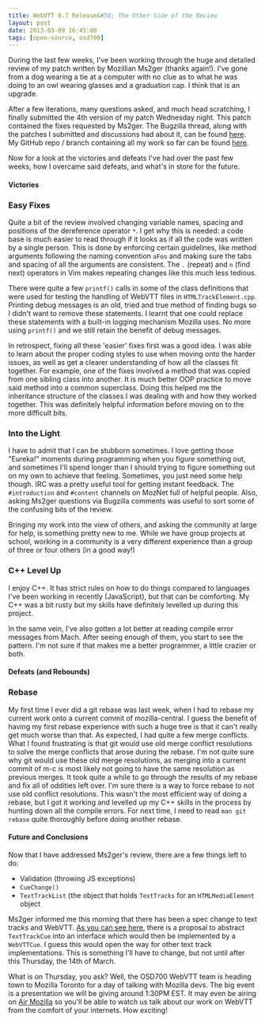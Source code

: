 ```yaml
---
title: WebVTT 0.7 Release&#58; The Other Side of the Review
layout: post
date: 2013-03-09 16:45:00
tags: [open-source, osd700]
---
```

During the last few weeks, I've been working through the huge and detailed review of my patch
written by Mozillian Ms2ger (thanks again!).  I've gone from a dog wearing a tie at a computer
with no clue as to what he was doing to an owl wearing glasses and a graduation cap.
I think that is an upgrade.

After a few iterations, many questions asked, and much head scratching, I finally
submitted the 4th version of my patch Wednesday night.  This patch contained the
fixes requested by Ms2ger. The Bugzilla thread, along with the patches I submitted
and discussions had about it, can be found [here](https://bugzilla.mozilla.org/show_bug.cgi?id=833385).
My GitHub repo / branch containing all my work so far can be found
[here](https://github.com/daliuss/mozilla-central/tree/new-dev).

Now for a look at the victories and defeats I've had over the past few weeks,
how I overcame said defeats, and what's in store for the future.

#### Victories

### Easy Fixes

Quite a bit of the review involved changing variable names, spacing and positions of
the dereference operator `*`. I get why this is needed: a code base is much
easier to read through if it looks as if all the code was written by a single person.
This is done by enforcing certain guidelines, like method arguments following the
naming convention `aFoo` and making sure the tabs and spacing of all the arguments
are consistent. The `.` (repeat) and `n` (find next) operators in Vim makes repeating
changes like this much less tedious.

There were quite a few `printf()` calls in some of the class definitions that were
used for testing the handling of WebVTT files in `HTMLTrackElement.cpp`. Printing
debug messages is an old, tried and true method of finding bugs so I didn't want to
remove these statements. I learnt that one could replace these statements with
a built-in logging mechanism Mozilla uses. No more using `printf()` and we still
retain the benefit of debug messages.

In retrospect, fixing all these 'easier' fixes first was a good idea. I was able
to learn about the proper coding styles to use when moving onto the harder issues,
as well as get a clearer understanding of how all the classes fit together. For example,
one of the fixes involved a method that was copied from one sibling class into another.
It is much better OOP practice to move said method into a common superclass. Doing this
helped me the inheritance structure of the classes I was dealing with and how they worked
together. This was definitely helpful information before moving on to the more difficult
bits.

### Into the Light

I have to admit that I can be stubborn sometimes. I love getting those "Eureka!" moments
during programming when you figure something out, and sometimes I'll spend longer than I
should trying to figure something out on my own to achieve that feeling. Sometimes, you just
need some help though. IRC was a pretty useful tool for getting instant feedback. The `#introduction`
and `#content` channels on MozNet full of helpful people. Also, asking Ms2ger questions via Bugzilla comments
was useful to sort some of the confusing bits of the review.

Bringing my work into the view of others, and asking the community at large for help, is something pretty
new to me. While we have group projects at school, working in a community is a very different experience than
a group of three or four others (in a good way!)

### C++ Level Up

I enjoy C++. It has strict rules on how to do things compared to languages I've been working
in recently (JavaScript), but that can be comforting. My C++ was a bit rusty but my skills
have definitely levelled up during this project.

In the same vein, I've also gotten a lot better at reading compile error messages from Mach.
After seeing enough of them, you start to see the pattern. I'm not sure if that makes me
a better programmer, a little crazier or both.

#### Defeats (and Rebounds)

### Rebase

My first time I ever did a git rebase was last week, when I had to rebase my current work
onto a current commit of mozilla-central. I guess the benefit of having my first rebase
experience with such a huge tree is that it can't really get much worse than that. As
expected, I had quite a few merge conflicts. What I found frustrating is that git would
use old merge conflict resolutions to solve the merge conflicts that arose during the rebase.
I'm not quite sure why git would use these old merge resolutions, as merging into a current
commit of m-c is most likely not going to have the same resolution as previous merges. It took quite a while
to go through the results of my rebase and fix all of oddities left over. I'm sure there
is a way to force rebase to not use old conflict resolutions. This wasn't the most efficient
way of doing a rebase, but I got it working and levelled up my C++ skills in the process by
hunting down all the compile errors. For next time, I need to read `man git rebase` quite
thoroughly before doing another rebase.

#### Future and Conclusions

Now that I have addressed Ms2ger's review, there are a few things left to do:

* Validation (throwing JS exceptions)
* `CueChange()`
* `TextTrackList` (the object that holds `TextTracks` for an `HTMLMediaElement` object

Ms2ger informed me this morning that there has been a spec change to text tracks
and WebVTT. [As you can see here](http://html5.org/tools/web-apps-tracker?from=7741&to=7742),
there is a proposal to abstract `TextTrackCue` into an interface which would then be implemented
by a `WebVTTCue`. I guess this would open the way for other text track implementations.
This is something I'll have to change, but not until after this Thursday, the 14th of March.

What is on Thursday, you ask? Well, the OSD700 WebVTT team is heading town to Mozilla Toronto
for a day of talking with Mozilla devs. The big event is a presentation we will be giving around
1:30PM EST. It may even be airing on [Air Mozilla](https://air.mozilla.org/) so you'll be able
to watch us talk about our work on WebVTT from the comfort of your internets. How exciting!
